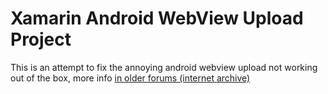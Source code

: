 # Xamarin Android WebView Upload Project

This is an attempt to fix the annoying android webview upload not working out of the box, more info [in older forums (internet archive)](https://web.archive.org/web/20140217010754/https://forums.xamarin.com/discussion/3259/cannot-override-webviewclient-class-for-file-upload-support)
